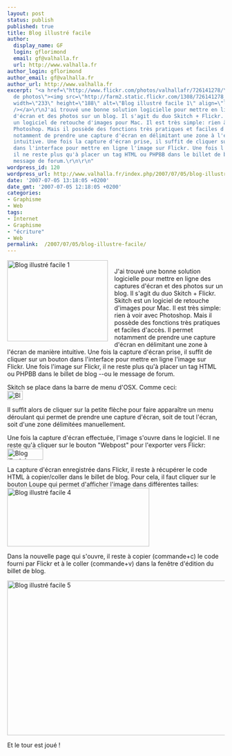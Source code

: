 ```yaml
---
layout: post
status: publish
published: true
title: Blog illustré facile
author:
  display_name: GF
  login: gflorimond
  email: gf@valhalla.fr
  url: http://www.valhalla.fr
author_login: gflorimond
author_email: gf@valhalla.fr
author_url: http://www.valhalla.fr
excerpt: "<a href=\"http://www.flickr.com/photos/valhallafr/726141278/\" title=\"Partage
  de photos\"><img src=\"http://farm2.static.flickr.com/1308/726141278_4b0cb8c4b6_o.jpg\"
  width=\"233\" height=\"188\" alt=\"Blog illustré facile 1\" align=\"left\" style=\"margin-right:15px;\"
  /></a>\r\nJ'ai trouvé une bonne solution logicielle pour mettre en ligne des captures
  d'écran et des photos sur un blog. Il s'agit du duo Skitch + Flickr. Skitch est
  un logiciel de retouche d'images pour Mac. Il est très simple: rien à voir avec
  Photoshop. Mais il possède des fonctions très pratiques et faciles d'accès. Il permet
  notamment de prendre une capture d'écran en délimitant une zone à l'écran de manière
  intuitive. Une fois la capture d'écran prise, il suffit de cliquer sur un bouton
  dans l'interface pour mettre en ligne l'image sur Flickr. Une fois l'image sur Flickr,
  il ne reste plus qu'à placer un tag HTML ou PHPBB dans le billet de blog --ou le
  message de forum.\r\n\r\n"
wordpress_id: 120
wordpress_url: http://www.valhalla.fr/index.php/2007/07/05/blog-illustre-facile/
date: '2007-07-05 13:18:05 +0200'
date_gmt: '2007-07-05 12:18:05 +0200'
categories:
- Graphisme
- Web
tags:
- Internet
- Graphisme
- "écriture"
- Web
permalink:  /2007/07/05/blog-illustre-facile/
---
```

<p><a href="http://www.flickr.com/photos/valhallafr/726141278/" title="Partage de photos"><img src="http://farm2.static.flickr.com/1308/726141278_4b0cb8c4b6_o.jpg" width="233" height="188" alt="Blog illustré facile 1" align="left" style="margin-right:15px;" /></a><br />
J'ai trouvé une bonne solution logicielle pour mettre en ligne des captures d'écran et des photos sur un blog. Il s'agit du duo Skitch + Flickr. Skitch est un logiciel de retouche d'images pour Mac. Il est très simple: rien à voir avec Photoshop. Mais il possède des fonctions très pratiques et faciles d'accès. Il permet notamment de prendre une capture d'écran en délimitant une zone à l'écran de manière intuitive. Une fois la capture d'écran prise, il suffit de cliquer sur un bouton dans l'interface pour mettre en ligne l'image sur Flickr. Une fois l'image sur Flickr, il ne reste plus qu'à placer un tag HTML ou PHPBB dans le billet de blog --ou le message de forum.</p>
<p><a id="more"></a><a id="more-120"></a></p>
<p>Skitch se place dans la barre de menu d'OSX. Comme ceci:<br />
<a href="http://www.flickr.com/photos/valhallafr/725475225/" title="Partage de photos"><img src="http://farm2.static.flickr.com/1019/725475225_88686b3333_o.jpg" width="36" height="21" alt="Blog illustré facile 2" /></a></p>
<p>Il suffit alors de cliquer sur la petite flèche pour faire apparaître un menu déroulant qui permet de prendre une capture d'écran, soit de tout l'écran, soit d'une zone délimitées manuellement.</p>
<p>Une fois la capture d'écran effectuée, l'image s'ouvre dans le logiciel. Il ne reste qu'à cliquer sur le bouton "Webpost" pour l'exporter vers Flickr: <a href="http://www.flickr.com/photos/valhallafr/726372502/" title="Partage de photos"><img src="http://farm2.static.flickr.com/1318/726372502_fdbf7ccd9e_o.jpg" width="83" height="26" alt="Blog illustré facile 3" /></a></p>
<p>La capture d'écran enregistrée dans Flickr, il reste à récupérer le code HTML à copier/coller dans le billet de blog. Pour cela, il faut cliquer sur le bouton Loupe qui permet d'afficher l'image dans différentes tailles: <a href="http://www.flickr.com/photos/valhallafr/726399654/" title="Partage de photos"><img src="http://farm2.static.flickr.com/1388/726399654_089fdfa0d8_o.jpg" width="329" height="136" alt="Blog illustré facile 4" /></a></p>
<p>Dans la nouvelle page qui s'ouvre, il reste à copier (commande+c) le code fourni par Flickr et à le coller (commande+v) dans la fenêtre d'édition du billet de blog. </p>
<p><a href="http://www.flickr.com/photos/valhallafr/725542719/" title="Partage de photos"><img src="http://farm2.static.flickr.com/1368/725542719_efc8b0d1d9_o.jpg" width="554" height="359" alt="Blog illustré facile 5" /></a></p>
<p>Et le tour est joué !</p>
